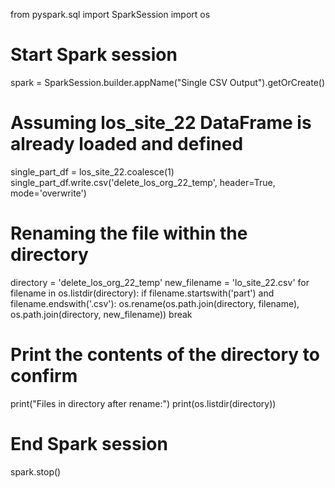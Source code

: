 from pyspark.sql import SparkSession
import os

# Start Spark session
spark = SparkSession.builder.appName("Single CSV Output").getOrCreate()

# Assuming los_site_22 DataFrame is already loaded and defined
single_part_df = los_site_22.coalesce(1)
single_part_df.write.csv('delete_los_org_22_temp', header=True, mode='overwrite')

# Renaming the file within the directory
directory = 'delete_los_org_22_temp'
new_filename = 'lo_site_22.csv'
for filename in os.listdir(directory):
    if filename.startswith('part') and filename.endswith('.csv'):
        os.rename(os.path.join(directory, filename), os.path.join(directory, new_filename))
        break

# Print the contents of the directory to confirm
print("Files in directory after rename:")
print(os.listdir(directory))

# End Spark session
spark.stop()
